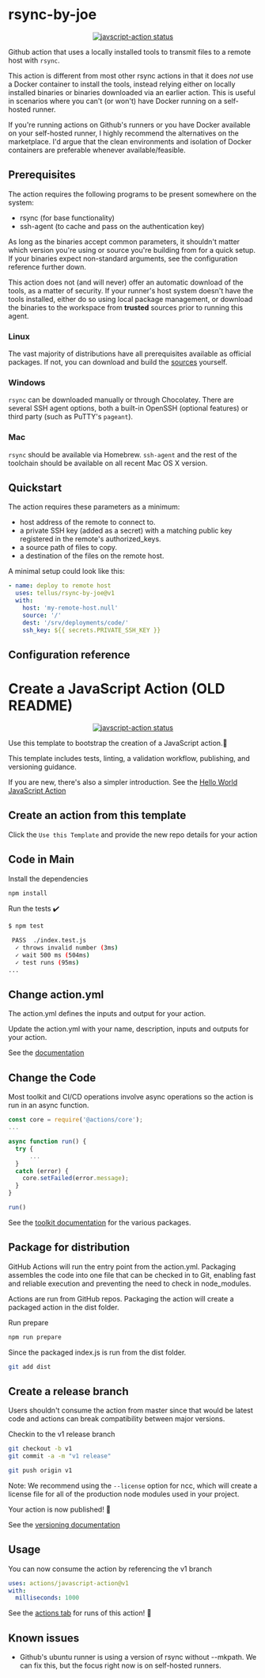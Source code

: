 # rsync-by-joe

<p align="center">
  <a href="https://github.com/tellus/rsync-by-joe/actions"><img alt="javscript-action status" src="https://github.com/tellus/rsync-by-joe/workflows/units-test/badge.svg"></a>
</p>

Github action that uses a locally installed tools to transmit files to a remote host with `rsync`.

This action is different from most other rsync actions in that it does *not* use a Docker container to install the tools, instead relying either on locally installed binaries or binaries downloaded via an earlier action. This is useful in scenarios where you can't (or won't) have Docker running on a self-hosted runner.

If you're running actions on Github's runners or you have Docker available on your self-hosted runner, I highly recommend the alternatives on the marketplace. I'd argue that the clean environments and isolation of Docker containers are preferable whenever available/feasible.

## Prerequisites

The action requires the following programs to be present somewhere on the system:

- rsync (for base functionality)
- ssh-agent (to cache and pass on the authentication key)

As long as the binaries accept common parameters, it shouldn't matter which version you're using or source you're building from for a quick setup. If your binaries expect non-standard arguments, see the configuration reference further down.

This action does not (and will never) offer an automatic download of the tools, as a matter of security. If your runner's host system doesn't have the tools installed, either do so using local package management, or download the binaries to the workspace from **trusted** sources prior to running this agent.

### Linux

The vast majority of distributions have all prerequisites available as official packages. If not, you can download and build the [sources](https://rsync.samba.org/) yourself.

### Windows

`rsync` can be downloaded manually or through Chocolatey. There are several SSH agent options, both a built-in OpenSSH (optional features) or third party (such as PuTTY's `pageant`).

### Mac

`rsync` should be available via Homebrew. `ssh-agent` and the rest of the toolchain should be available on all recent Mac OS X version.


## Quickstart

The action requires these parameters as a minimum:

- host address of the remote to connect to.
- a private SSH key (added as a secret) with a matching public key registered in the remote's authorized_keys.
- a source path of files to copy.
- a destination of the files on the remote host.

A minimal setup could look like this:

```yaml
- name: deploy to remote host
  uses: tellus/rsync-by-joe@v1
  with:
    host: 'my-remote-host.null'
    source: '/'
    dest: '/srv/deployments/code/'
    ssh_key: ${{ secrets.PRIVATE_SSH_KEY }}
```

## Configuration reference



# Create a JavaScript Action (OLD README)

<p align="center">
  <a href="https://github.com/actions/javascript-action/actions"><img alt="javscript-action status" src="https://github.com/actions/javascript-action/workflows/units-test/badge.svg"></a>
</p>

Use this template to bootstrap the creation of a JavaScript action.:rocket:

This template includes tests, linting, a validation workflow, publishing, and versioning guidance.

If you are new, there's also a simpler introduction.  See the [Hello World JavaScript Action](https://github.com/actions/hello-world-javascript-action)

## Create an action from this template

Click the `Use this Template` and provide the new repo details for your action

## Code in Main

Install the dependencies

```bash
npm install
```

Run the tests :heavy_check_mark:

```bash
$ npm test

 PASS  ./index.test.js
  ✓ throws invalid number (3ms)
  ✓ wait 500 ms (504ms)
  ✓ test runs (95ms)
...
```

## Change action.yml

The action.yml defines the inputs and output for your action.

Update the action.yml with your name, description, inputs and outputs for your action.

See the [documentation](https://help.github.com/en/articles/metadata-syntax-for-github-actions)

## Change the Code

Most toolkit and CI/CD operations involve async operations so the action is run in an async function.

```javascript
const core = require('@actions/core');
...

async function run() {
  try {
      ...
  }
  catch (error) {
    core.setFailed(error.message);
  }
}

run()
```

See the [toolkit documentation](https://github.com/actions/toolkit/blob/master/README.md#packages) for the various packages.

## Package for distribution

GitHub Actions will run the entry point from the action.yml. Packaging assembles the code into one file that can be checked in to Git, enabling fast and reliable execution and preventing the need to check in node_modules.

Actions are run from GitHub repos.  Packaging the action will create a packaged action in the dist folder.

Run prepare

```bash
npm run prepare
```

Since the packaged index.js is run from the dist folder.

```bash
git add dist
```

## Create a release branch

Users shouldn't consume the action from master since that would be latest code and actions can break compatibility between major versions.

Checkin to the v1 release branch

```bash
git checkout -b v1
git commit -a -m "v1 release"
```

```bash
git push origin v1
```

Note: We recommend using the `--license` option for ncc, which will create a license file for all of the production node modules used in your project.

Your action is now published! :rocket:

See the [versioning documentation](https://github.com/actions/toolkit/blob/master/docs/action-versioning.md)

## Usage

You can now consume the action by referencing the v1 branch

```yaml
uses: actions/javascript-action@v1
with:
  milliseconds: 1000
```

See the [actions tab](https://github.com/actions/javascript-action/actions) for runs of this action! :rocket:

## Known issues

- Github's ubuntu runner is using a version of rsync without --mkpath. We can fix this, but the focus right now is on self-hosted runners.